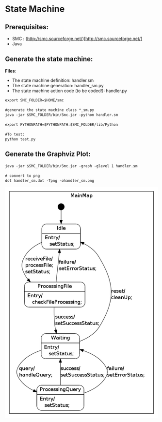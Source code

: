 State Machine
=============

Prerequisites:
--------------

-	SMC : (http://smc.sourceforge.net/)[http://smc.sourceforge.net/]
-	Java 

Generate the state machine:
---------------------------

**Files**:
- The state machine definition: handler.sm
- The state machine generation: handler_sm.py
- The state machine action code (to be coded!): handler.py

```
export SMC_FOLDER=$HOME/smc

#generate the state machine class *_sm.py
java -jar $SMC_FOLDER/bin/Smc.jar -python handler.sm

export PYTHONPATH=$PYTHONPATH:$SMC_FOLDER/lib/Python

#To test:
python test.py

```

Generate the Graphviz Plot:
---------------------------

```
java -jar $SMC_FOLDER/bin/Smc.jar -graph -glevel 1 handler.sm

# convert to png
dot handler_sm.dot -Tpng -ohandler_sm.png

```

![Bilby Stampede](handler_sm.png)

